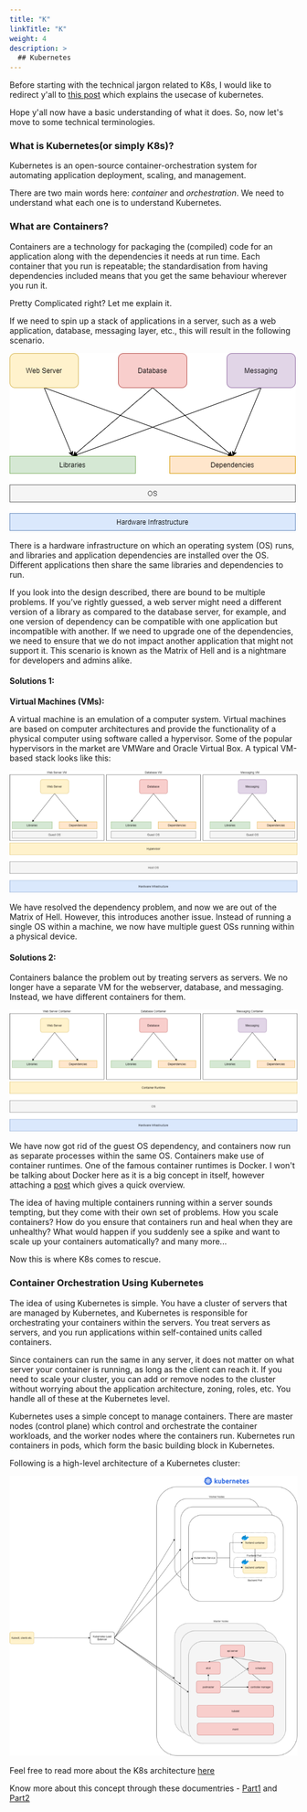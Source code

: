 ```yaml
---
title: "K"
linkTitle: "K"
weight: 4
description: >
  ## Kubernetes
---
```


Before starting with the technical jargon related to K8s, I would like to redirect y'all to [this post](https://www.linkedin.com/posts/stevenouri_mlops-devops-activity-6857456996527022080-TBeF) which explains the usecase of kubernetes.

Hope y'all now have a basic understanding of what it does. So, now let's move to some technical terminologies.

### What is Kubernetes(or simply K8s)?

Kubernetes is an open-source container-orchestration system for automating application deployment, scaling, and management.

There are two main words here: *container* and *orchestration*. We need to understand what each one is to understand Kubernetes.

### What are Containers?

Containers are a technology for packaging the (compiled) code for an application along with the dependencies it needs at run time. Each container that you run is repeatable; the standardisation from having dependencies included means that you get the same behaviour wherever you run it.

Pretty Complicated right? Let me explain it.

If we need to spin up a stack of applications in a server, such as a web application, database, messaging layer, etc., this will result in the following scenario.

![](1.png)

There is a hardware infrastructure on which an operating system (OS) runs, and libraries and application dependencies are installed over the OS. Different applications then share the same libraries and dependencies to run.

If you look into the design described, there are bound to be multiple problems. If you’ve rightly guessed, a web server might need a different version of a library as compared to the database server, for example, and one version of dependency can be compatible with one application but incompatible with another. If we need to upgrade one of the dependencies, we need to ensure that we do not impact another application that might not support it. This scenario is known as the Matrix of Hell and is a nightmare for developers and admins alike.

#### Solutions 1:

**Virtual Machines (VMs):**

A virtual machine is an emulation of a computer system. Virtual machines are based on computer architectures and provide the functionality of a physical computer using software called a hypervisor. Some of the popular hypervisors in the market are VMWare and Oracle Virtual Box. A typical VM-based stack looks like this:

![](2.png)

We have resolved the dependency problem, and now we are out of the Matrix of Hell. However, this introduces another issue. Instead of running a single OS within a machine, we now have multiple guest OSs running within a physical device.

#### Solutions 2:

Containers balance the problem out by treating servers as servers. We no longer have a separate VM for the webserver, database, and messaging. Instead, we have different containers for them.

![](3.png)

We have now got rid of the guest OS dependency, and containers now run as separate processes within the same OS. Containers make use of container runtimes. One of the famous container runtimes is Docker. I won't be talking about Docker here as it is a big concept in itself, however attaching a [post](https://www.linkedin.com/posts/stevenouri_buildwithai-programming-activity-6857289563795279872-ol7s?utm_source=linkedin_share&utm_medium=member_desktop_web) which gives a quick overview.

The idea of having multiple containers running within a server sounds tempting, but they come with their own set of problems. How you scale containers? How do you ensure that containers run and heal when they are unhealthy? What would happen if you suddenly see a spike and want to scale up your containers automatically? and many more...

Now this is where K8s comes to rescue.

### Container Orchestration Using Kubernetes

The idea of using Kubernetes is simple. You have a cluster of servers that are managed by Kubernetes, and Kubernetes is responsible for orchestrating your containers within the servers. You treat servers as servers, and you run applications within self-contained units called containers.

Since containers can run the same in any server, it does not matter on what server your container is running, as long as the client can reach it. If you need to scale your cluster, you can add or remove nodes to the cluster without worrying about the application architecture, zoning, roles, etc. You handle all of these at the Kubernetes level.

Kubernetes uses a simple concept to manage containers. There are master nodes (control plane) which control and orchestrate the container workloads, and the worker nodes where the containers run. Kubernetes run containers in pods, which form the basic building block in Kubernetes.

Following is a high-level architecture of a Kubernetes cluster:

![](4.png)

Feel free to read more about the K8s architecture [here](https://avinetworks.com/glossary/kubernetes-architecture/#:~:text=Basic%20Kubernetes%20architecture%20exists%20in,which%20are%20composed%20of%20containers.)

Know more about this concept through these documentries - [Part1](https://youtu.be/BE77h7dmoQU) and [Part2](https://youtu.be/318elIq37PE)